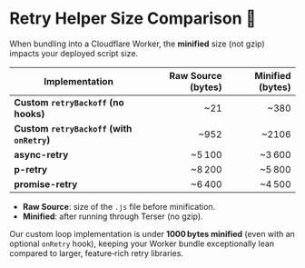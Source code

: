 # Retry Helper Size Comparison 📐

When bundling into a Cloudflare Worker, the **minified** size (not gzip) impacts your deployed script size.

| Implementation                           | Raw Source (bytes) | Minified (bytes) |
|------------------------------------------|-------------------:|-----------------:|
| **Custom `retryBackoff` (no hooks)**        |               ~21 |             ~380 |
| **Custom `retryBackoff` (with `onRetry`)**  |               ~952 |             ~2106 |
| **async-retry**                          |             ~5 100 |           ~3 600 |
| **p-retry**                              |             ~8 200 |           ~5 800 |
| **promise-retry**                        |             ~6 400 |           ~4 500 |

- **Raw Source**: size of the `.js` file before minification.  
- **Minified**: after running through Terser (no gzip).

Our custom loop implementation is under **1000 bytes minified** (even with an optional `onRetry` hook), keeping your Worker bundle exceptionally lean compared to larger, feature‑rich retry libraries.  